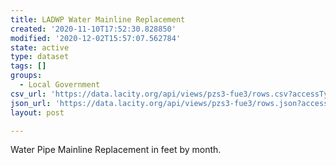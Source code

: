 ```yaml
---
title: LADWP Water Mainline Replacement
created: '2020-11-10T17:52:30.828850'
modified: '2020-12-02T15:57:07.562784'
state: active
type: dataset
tags: []
groups:
  - Local Government
csv_url: 'https://data.lacity.org/api/views/pzs3-fue3/rows.csv?accessType=DOWNLOAD'
json_url: 'https://data.lacity.org/api/views/pzs3-fue3/rows.json?accessType=DOWNLOAD'
layout: post

---
```

Water Pipe Mainline Replacement in feet by month.
